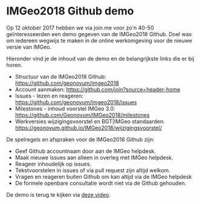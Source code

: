 # IMGeo2018 Github demo

Op 12 oktober 2017 hebben we via join.me voor zo'n 40-50 geïnteresseerden een demo gegeven van de IMGeo2018 Github.
Doel was om iedereen wegwijs te maken in de online werkomgeving voor de nieuwe versie van IMGeo.

Hieronder vind je de inhoud van de demo en de belangrijkste links die er bij horen.

- Structuur van de IMGeo2018 Github: 	https://github.com/geonovum/imgeo2018
- Account aanmaken: https://github.com/join?source=header-home
- Issues - lezen en reageren: 	https://github.com/geonovum/imgeo2018/issues 
- Milestones - inhoud voorstel IMGeo 3.0: 	 https://github.com/Geonovum/IMGeo2018/milestones
- Werkversies wijzigingsvoorstel en BGT|IMGeo standaarden: 	 https://geonovum.github.io/IMGeo2018/wijzigingsvoorstel/

De spelregels en afspraken voor de IMGeo2018 Github zijn:

- Geef Github accountnaam door aan de IMGeo helpdesk.
- Maak nieuwe issues aan alleen in overleg met IMGeo helpdesk.
- Reageer inhoudelijk op issues.
- Tekstvoorstelen in issues of via pull request zijn altijd welkom.
- Vragen en reageren buiten Github om kan altijd via de IMGeo helpdesk
- De formele openbare consultatie wordt niet via de Github gehouden.

De demo is terug te kijken via [deze video](https://github.com/Geonovum/IMGeo2018/blob/master/bijeenkomsten/03%20github%20demo/20171012-imgeo2018-github-demo.mp4?raw=true).

